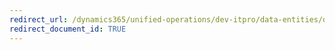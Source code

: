 ```yaml
---
redirect_url: /dynamics365/unified-operations/dev-itpro/data-entities/data-entities-report
redirect_document_id: TRUE 
--- 
```


